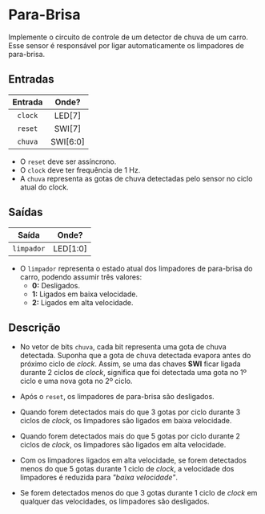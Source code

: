 # Para-Brisa

Implemente o circuito de controle de um detector de chuva de um carro. Esse sensor é responsável por ligar automaticamente os limpadores de para-brisa.

##  Entradas

| Entrada | Onde? |
| :--: | :--: |
| `clock` | LED[7] |
| `reset` | SWI[7] |
| `chuva` | SWI[6:0] |

- O `reset` deve ser assíncrono.
- O `clock` deve ter frequência de 1 Hz.
- A `chuva` representa as gotas de chuva detectadas pelo sensor no ciclo atual do clock.

## Saídas

| Saída | Onde? |
| :--: | :--: |
| `limpador` | LED[1:0] |

- O `limpador` representa o estado atual dos limpadores de para-brisa do carro, podendo assumir três valores: 
  - **0:** Desligados.
  - **1:** Ligados em baixa velocidade.
  - **2:** Ligados em alta velocidade.

## Descrição

- No vetor de bits `chuva`, cada bit representa uma gota de chuva detectada. Suponha que a gota de chuva detectada evapora antes do próximo ciclo de *clock*. Assim, se uma das chaves **SWI** ficar ligada durante 2 ciclos de *clock*, significa que foi detectada uma gota no 1º ciclo e uma nova gota no 2º ciclo.

- Após o `reset`, os limpadores de para-brisa são desligados.

- Quando forem detectados mais do que 3 gotas por ciclo durante 3 ciclos de *clock*, os limpadores são ligados em baixa velocidade.

- Quando forem detectados mais do que 5 gotas por ciclo durante 2 ciclos de *clock*, os limpadores são ligados em alta velocidade.

- Com os limpadores ligados em alta velocidade, se forem detectados menos do que 5 gotas durante 1 ciclo de *clock*, a velocidade dos limpadores é reduzida para *"baixa velocidade"*.

- Se forem detectados menos do que 3 gotas durante 1 ciclo de *clock* em qualquer das velocidades, os limpadores são desligados.